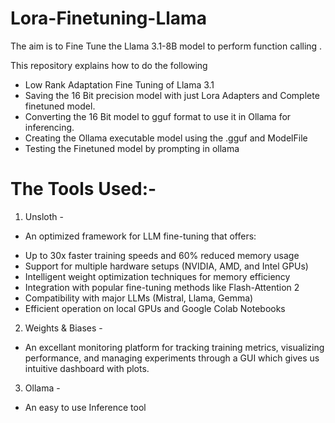 # Lora-Finetuning-Llama

The aim is to Fine Tune the Llama 3.1-8B model to perform function calling .

This repository explains how to do the following 
* Low Rank Adaptation Fine Tuning of Llama 3.1
* Saving the 16 Bit precision model with just Lora Adapters and Complete finetuned model.
* Converting the 16 Bit model to gguf format to use it in Ollama for inferencing.
* Creating the Ollama executable model using the .gguf and ModelFile
* Testing the Finetuned model by prompting in ollama 

# The Tools Used:-

1. Unsloth -
  * An optimized framework for LLM fine-tuning that offers:

  - Up to 30x faster training speeds and 60% reduced memory usage
  - Support for multiple hardware setups (NVIDIA, AMD, and Intel GPUs)
  - Intelligent weight optimization techniques for memory efficiency
  - Integration with popular fine-tuning methods like Flash-Attention 2
  - Compatibility with major LLMs (Mistral, Llama, Gemma)
  - Efficient operation on local GPUs and Google Colab Notebooks

2. Weights & Biases -
  * An excellant  monitoring platform for tracking training metrics, visualizing performance, and managing experiments through a GUI which gives us intuitive dashboard with plots.

3. Ollama -
 * An easy to use Inference tool   
